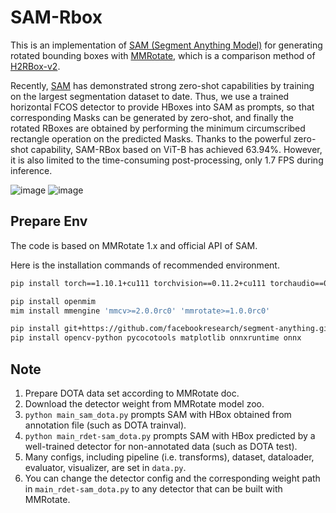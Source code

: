 # SAM-Rbox 
This is an implementation of [SAM (Segment Anything Model)](https://github.com/facebookresearch/segment-anything) for generating rotated bounding boxes with [MMRotate](https://github.com/open-mmlab/mmrotate), which is a comparison method of [H2RBox-v2]().

Recently, [SAM](https://arxiv.org/abs/2304.02643) has demonstrated strong zero-shot capabilities by training on the largest segmentation dataset to date. Thus, we use a trained horizontal FCOS detector to provide HBoxes into SAM as prompts, so that corresponding Masks can be generated by zero-shot, and finally the rotated RBoxes are obtained by performing the minimum circumscribed rectangle operation on the predicted Masks. Thanks to the powerful zero-shot capability, SAM-RBox based on ViT-B has achieved 63.94%. However, it is also limited to the time-consuming post-processing, only 1.7 FPS during inference.

![image](https://user-images.githubusercontent.com/79644233/230732578-649086b4-7720-4450-9e87-25873bec07cb.png)
![image](https://user-images.githubusercontent.com/29257168/230749605-f6584336-a69b-47e8-95ab-87669ca9baf0.png)

## Prepare Env

The code is based on MMRotate 1.x and official API of SAM.

Here is the installation commands of recommended environment.
```bash
pip install torch==1.10.1+cu111 torchvision==0.11.2+cu111 torchaudio==0.10.1 -f https://download.pytorch.org/whl/cu111/torch_stable.html

pip install openmim
mim install mmengine 'mmcv>=2.0.0rc0' 'mmrotate>=1.0.0rc0'

pip install git+https://github.com/facebookresearch/segment-anything.git
pip install opencv-python pycocotools matplotlib onnxruntime onnx
```

## Note
1. Prepare DOTA data set according to MMRotate doc.
2. Download the detector weight from MMRotate model zoo.
3. `python main_sam_dota.py` prompts SAM with HBox obtained from annotation file (such as DOTA trainval).
4. `python main_rdet-sam_dota.py` prompts SAM with HBox predicted by a well-trained detector for non-annotated data (such as DOTA test).
5. Many configs, including pipeline (i.e. transforms), dataset, dataloader, evaluator, visualizer, are set in `data.py`.
6. You can change the detector config and the corresponding weight path in `main_rdet-sam_dota.py` to any detector that can be built with MMRotate.
